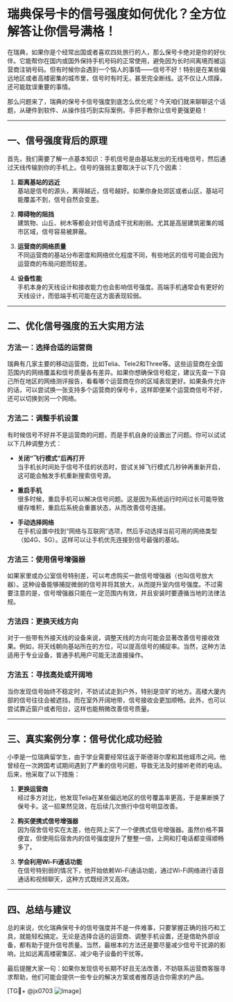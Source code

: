 # 瑞典保号卡的信号强度如何优化？全方位解答让你信号满格！

在瑞典，如果你是个经常出国或者喜欢四处旅行的人，那么保号卡绝对是你的好伙伴。它能帮你在国内或国外保持手机号码的正常使用，避免因为长时间离境而被运营商注销号码。但有时候你会遇到一个恼人的事情——信号不好！特别是在某些偏远地区或者高楼密集的城市里，信号时有时无，甚至完全断线。这不仅让人烦躁，还可能耽误重要的事情。

那么问题来了，瑞典的保号卡信号强度到底怎么优化呢？今天咱们就来聊聊这个话题，从硬件到软件、从操作技巧到实际案例，手把手教你让信号更强更稳！

---

## 一、信号强度背后的原理

首先，我们需要了解一点基本知识：手机信号是由基站发出的无线电信号，然后通过天线传输到你的手机上。信号的强弱主要取决于以下几个因素：

1. **距离基站的远近**  
   基站是信号的源头，离得越近，信号越好。如果你身处郊区或者山区，基站可能覆盖不到，信号自然会变差。

2. **障碍物的阻挡**  
   建筑物、山丘、树木等都会对信号造成干扰和削弱。尤其是高层建筑密集的城市区域，信号容易被屏蔽。

3. **运营商的网络质量**  
   不同运营商的基站分布密度和网络优化程度不同，有些地区的信号可能会因为运营商的布局问题而较差。

4. **设备性能**  
   手机本身的天线设计和接收能力也会影响信号强度。高端手机通常会有更好的天线设计，而低端手机可能在这方面表现较弱。

---

## 二、优化信号强度的五大实用方法

### 方法一：选择合适的运营商
瑞典有几家主要的移动运营商，比如Telia、Tele2和Three等。这些运营商在全国范围内的网络覆盖和信号质量各有差异。如果你想确保信号稳定，建议先查一下自己所在地区的网络测评报告，看看哪个运营商在你的区域表现更好。如果条件允许的话，可以尝试换一张支持多个运营商的保号卡，这样即便某个运营商信号不好，还可以切换到另一个网络。

### 方法二：调整手机设置
有时候信号不好并不是运营商的问题，而是手机自身的设置出了问题。你可以试试以下几种调整方式：

- **关闭“飞行模式”后再打开**  
  当手机长时间处于信号不佳的状态时，尝试关掉飞行模式几秒钟再重新开启，这可能会触发手机重新搜索信号源。
  
- **重启手机**  
  很多时候，重启手机可以解决信号问题。这是因为系统运行时间过长可能导致缓存堆积，重启后系统会重置状态，从而改善信号连接。

- **手动选择网络**  
  在手机设置中找到“网络与互联网”选项，然后手动选择当前可用的网络类型（如4G、5G）。这样可以让手机优先连接到信号最强的基站。

### 方法三：使用信号增强器
如果家里或办公室信号特别差，可以考虑购买一款信号增强器（也叫信号放大器）。这种设备能够捕捉微弱的信号并将其放大，从而提升室内信号强度。不过需要注意的是，信号增强器只能在一定范围内有效，并且安装时要遵循当地的法律法规。

### 方法四：更换天线方向
对于一些带有外接天线的设备来说，调整天线的方向可能会显著改善信号接收效果。例如，将天线朝向基站所在的方位，可以提高信号的捕捉率。当然，这种方法适用于专业设备，普通手机用户可能无法直接操作。

### 方法五：寻找高处或开阔地
当你发现信号始终不稳定时，不妨试试走到户外，特别是空旷的地方。高楼大厦内部的信号往往会被遮挡，而在室外开阔地带，信号接收会更加顺畅。此外，也可以尝试靠近窗户或者阳台，这样也能稍微改善信号质量。

---

## 三、真实案例分享：信号优化成功经验

小李是一位瑞典留学生，由于学业需要经常往返于斯德哥尔摩和其他城市之间。他曾经在一次跨国考试期间遇到了严重的信号问题，导致无法及时接听老师的电话。后来，他采取了以下措施：

1. **更换运营商**  
   经过多方对比，他发现Telia在某些偏远地区的信号覆盖率更高，于是果断换了保号卡。这一招果然见效，在后续几次旅行中信号明显改善。

2. **购买便携式信号增强器**  
   因为宿舍信号实在太差，他在网上买了一个便携式信号增强器。虽然价格不算便宜，但使用后宿舍内的信号强度提升了整整一倍，上网和打电话都变得顺畅多了。

3. **学会利用Wi-Fi通话功能**  
   在信号特别弱的情况下，他开始依赖Wi-Fi通话功能，通过Wi-Fi网络进行语音通话和视频聊天，这种方式既经济又高效。

---

## 四、总结与建议

总的来说，优化瑞典保号卡的信号强度并不是一件难事，只要掌握正确的技巧和工具，就能轻松搞定。无论是选择合适的运营商、调整手机设置，还是借助外部设备，都有助于提升信号质量。当然，最根本的方法还是要尽量减少信号干扰源的影响，比如远离高楼密集区、减少电子设备的干扰等。

最后提醒大家一句：如果你发现信号长期不好且无法改善，不妨联系运营商客服寻求帮助，他们可能会提供一些专业的解决方案或者推荐适合你需求的产品。

[TG💪+ @jx0703 ![Image](https://github.com/user-attachments/assets/dbca1d08-cadb-493c-b0ec-ad6f7a83f270)]